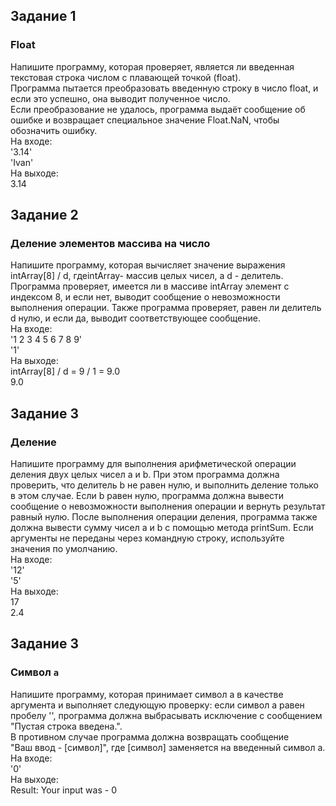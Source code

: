 ## Задание 1
### Float
Напишите программу, которая проверяет, является ли введенная текстовая строка числом с плавающей точкой (float).  
Программа пытается преобразовать введенную строку в число float, и если это успешно, она выводит полученное число.  
Если преобразование не удалось, программа выдаёт сообщение об ошибке и возвращает специальное значение Float.NaN, чтобы обозначить ошибку.  
На входе:  
'3.14'  
'Ivan'  
На выходе:  
3.14  
## Задание 2
### Деление элементов массива на число
Напишите программу, которая вычисляет значение выражения intArray[8] / d, гдеintArray- массив целых чисел, а d - делитель.
Программа проверяет, имеется ли в массиве intArray элемент с индексом 8, и если нет, выводит сообщение о невозможности выполнения операции.
Также программа проверяет, равен ли делитель d нулю, и если да, выводит соответствующее сообщение.  
На входе:  
'1 2 3 4 5 6 7 8 9'  
'1'  
На выходе:  
intArray[8] / d = 9 / 1 = 9.0  
9.0  
## Задание 3
### Деление
Напишите программу для выполнения арифметической операции деления двух целых чисел a и b.
При этом программа должна проверить, что делитель b не равен нулю, и выполнить деление только в этом случае.
Если b равен нулю, программа должна вывести сообщение о невозможности выполнения операции и вернуть результат равный нулю.
После выполнения операции деления, программа также должна вывести сумму чисел a и b с помощью метода printSum.
Если аргументы не переданы через командную строку, используйте значения по умолчанию.  
На входе:  
'12'  
'5'  
На выходе:  
17  
2.4  
## Задание 3
### Cимвол `a`
Напишите программу, которая принимает символ a в качестве аргумента и выполняет следующую проверку:
если символ a равен пробелу '', программа должна выбрасывать исключение с сообщением
"Пустая строка введена.".  
В противном случае программа должна возвращать сообщение  
"Ваш ввод - [символ]", где [символ] заменяется на введенный символ a.  
На входе:  
'0'  
На выходе:  
Result: Your input was - 0